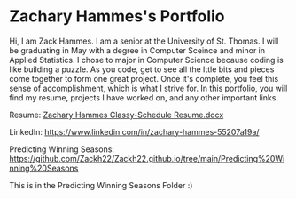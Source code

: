 # Zachary Hammes's Portfolio
Hi, I am Zack Hammes. I am a senior at the University of St. Thomas. I will be graduating in May with a degree in Computer Sceince and minor in Applied Statistics. I chose to major in Computer Science because coding is like building a puzzle. As you code, get to see all the lttle bits and pieces come together to form one great project. Once it's complete, you feel this sense of accomplishment, which is what I strive for. In this portfolio, you will find my resume, projects I have worked on, and any other important links.


Resume: [Zachary Hammes Classy-Schedule Resume.docx](https://github.com/Zackh22/Zackh22.github.io/files/8460228/Zachary.Hammes.Classy-Schedule.Resume.docx)

LinkedIn: https://www.linkedin.com/in/zachary-hammes-55207a19a/

Predicting Winning Seasons: https://github.com/Zackh22/Zackh22.github.io/tree/main/Predicting%20Winning%20Seasons

This is in the Predicting Winning Seasons Folder :)
